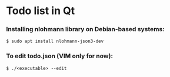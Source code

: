 # Todo list in Qt
### Installing nlohmann library on Debian-based systems:
```console
$ sudo apt install nlohmann-json3-dev
```
### To edit todo.json (VIM only for now):
```console
$ ./<executable> --edit
```
